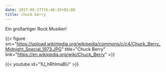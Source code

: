 ```yaml
---
date: 2017-05-27T15:46:32+02:00
title: chuck berry
---
```


Ein großartiger Rock Musiker!

{{< figure src="https://upload.wikimedia.org/wikipedia/commons/c/c4/Chuck_Berry_Midnight_Special_1973.JPG" title="Chuck Berry" link="https://en.wikipedia.org/wiki/Chuck_Berry" >}}

{{< youtube id="1U_hRhImaBU" >}}

